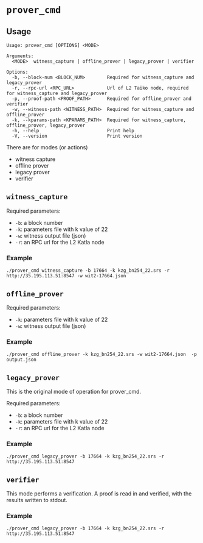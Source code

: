 
# `prover_cmd`

## Usage

```
Usage: prover_cmd [OPTIONS] <MODE>

Arguments:
  <MODE>  witness_capture | offline_prover | legacy_prover | verifier

Options:
  -b, --block-num <BLOCK_NUM>        Required for witness_capture and legacy_prover
  -r, --rpc-url <RPC_URL>            Url of L2 Taiko node, required for witness_capture and legacy_prover
  -p, --proof-path <PROOF_PATH>      Required for offline_prover and verifier
  -w, --witness-path <WITNESS_PATH>  Required for witness_capture and offline_prover
  -k, --kparams-path <KPARAMS_PATH>  Required for witness_capture, offline_prover, legacy_prover
  -h, --help                         Print help
  -V, --version                      Print version
  ```

There are for modes (or actions)
- witness capture
- offline prover
- legacy prover
- verifier

## `witness_capture`

Required parameters:
- `-b`: a block number
- `-k`: parameters file with k value of 22
- `-w`: witness output file (json)
- `-r`: an RPC url for the L2 Katla node


### Example

```
./prover_cmd witness_capture -b 17664 -k kzg_bn254_22.srs -r http://35.195.113.51:8547 -w wit2-17664.json
```


## `offline_prover`

Required parameters:
- `-k`: parameters file with k value of 22
- `-w`: witness output file (json)

### Example

```
./prover_cmd offline_prover -k kzg_bn254_22.srs -w wit2-17664.json  -p output.json
```


## `legacy_prover`

This is the original mode of operation for prover_cmd.

Required parameters:
- `-b`: a block number
- `-k`: parameters file with k value of 22
- `-r`: an RPC url for the L2 Katla node

### Example

```
./prover_cmd legacy_prover -b 17664 -k kzg_bn254_22.srs -r http://35.195.113.51:8547
```

## `verifier`

This mode performs a verification.  A proof is read in and verified, with the results written to stdout.


### Example

```
./prover_cmd legacy_prover -b 17664 -k kzg_bn254_22.srs -r http://35.195.113.51:8547
```
